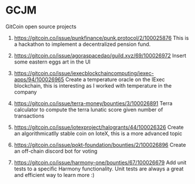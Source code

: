# GCJM
GitCoin open source projects

1. https://gitcoin.co/issue/punkfinance/punk.protocol/2/100025876
This is a hackathon to implement a decentralized pension fund.

2. https://gitcoin.co/issue/agoraspacedao/guild.xyz/69/100026972
Insert some eastern eggs art in the UI

3. https://gitcoin.co/issue/iexecblockchaincomputing/iexec-apps/94/100026965
Create a temperature oracle on the IExec blockchain, this is interesting as I worked with temperature in the company

4. https://gitcoin.co/issue/terra-money/bounties/3/100026891
Terra calculator to compute the terra lunatic score given number of transactions

5. https://gitcoin.co/issue/iotexproject/halogrants/44/100026326
Create an algorithmicatlly stable coin on IoteX, this is a more advanced topic

6. https://gitcoin.co/issue/pokt-foundation/bounties/2/100026896
Create an off-chain discord bot for voting

7. https://gitcoin.co/issue/harmony-one/bounties/67/100026679
Add unit tests to a specific Harmony functionality. Unit tests are always a great and efficient way to learn more :)

